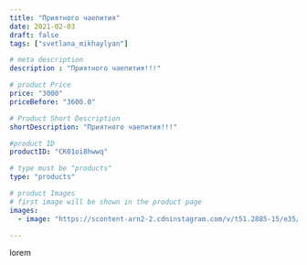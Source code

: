 ```yaml
---
title: "Приятного чаепития"
date: 2021-02-03
draft: false
tags: ["svetlana_mikhaylyan"]

# meta description
description : "Приятного чаепития!!!"

# product Price
price: "3000"
priceBefore: "3600.0"

# Product Short Description
shortDescription: "Приятного чаепития!!!"

#product ID
productID: "CK01oi8hwwq"

# type must be "products"
type: "products"

# product Images
# first image will be shown in the product page
images:
  - image: "https://scontent-arn2-2.cdninstagram.com/v/t51.2885-15/e35/145129048_202834844923104_2594079107942587681_n.jpg?se=7&tp=1&_nc_ht=scontent-arn2-2.cdninstagram.com&_nc_cat=100&_nc_ohc=s-Y2DTqBUGMAX_RP_mC&oh=ee0dfd5fa9d51a89672d0628b3531d13&oe=60733B90&ig_cache_key=MjUwMDg1OTU3NTg2NDMzMTMwNg%3D%3D.2"

---
```

lorem
